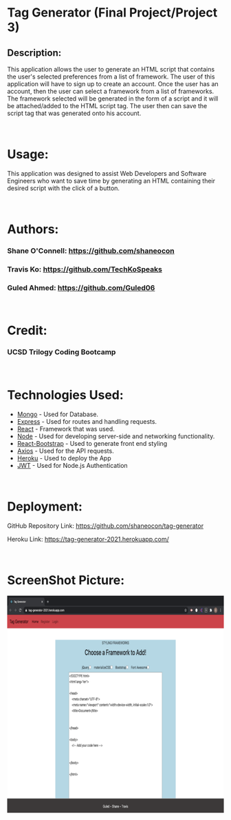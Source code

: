 # Tag Generator (Final Project/Project 3)

## Description:

This application allows the user to generate an HTML script that contains the user's selected preferences from a list of framework. The user of this application will have to sign up to create an account. Once the user has an account, then the user can select a framework from a list of frameworks. The framework selected will be generated in the form of a script and it will be attached/added to the HTML script tag. The user then can save the script tag that was generated onto his account. 

<br>

# Usage:

This application was designed to assist Web Developers and Software Engineers who want to save time by generating an HTML containing their desired script with the click of a button.

<br>

# Authors:

### Shane O'Connell: https://github.com/shaneocon

### Travis Ko: https://github.com/TechKoSpeaks

### Guled Ahmed: https://github.com/Guled06

<br>

# Credit:

### UCSD Trilogy Coding Bootcamp

<br>

# Technologies Used:

* [Mongo](www.npmjs.com/package/mongodb) - Used for Database.
* [Express](https://www.npmjs.com/package/express) - Used for routes and handling requests.
* [React](https://github.com/reactjs/reactjs.org) - Framework that was used.
* [Node](https://www.npmjs.com/package/node) - Used for developing server-side and networking functionality.
* [React-Bootstrap](https://react-bootstrap.github.io/) - Used to generate front end styling
* [Axios](https://www.npmjs.com/package/axios) - Used for the API requests.
* [Heroku](https://devcenter.heroku.com/categories/reference) - Used to deploy the App
* [JWT](https://jwt.io/) - Used for Node.js Authentication

<br>

# Deployment:

GitHub Repository Link: https://github.com/shaneocon/tag-generator

Heroku Link: https://tag-generator-2021.herokuapp.com/

<br>

# ScreenShot Picture:

<img src="./docs/project3.png">

